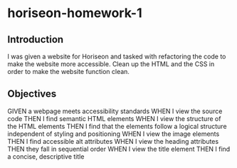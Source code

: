# horiseon-homework-1

Introduction
-----------
I was given a website for Horiseon and tasked with refactoring the code to make the website more accessible. Clean up the HTML and the CSS in order to make the website function clean.

Objectives
---------
GIVEN a webpage meets accessibility standards
WHEN I view the source code
THEN I find semantic HTML elements
WHEN I view the structure of the HTML elements
THEN I find that the elements follow a logical structure independent of styling and positioning
WHEN I view the image elements
THEN I find accessible alt attributes
WHEN I view the heading attributes
THEN they fall in sequential order
WHEN I view the title element
THEN I find a concise, descriptive title
